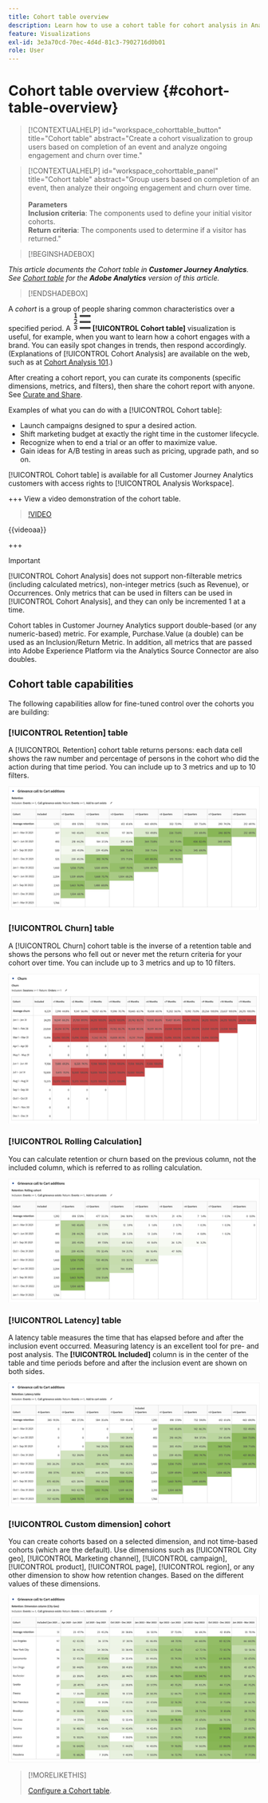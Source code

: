 ```yaml
---
title: Cohort table overview
description: Learn how to use a cohort table for cohort analysis in Analysis Workspace
feature: Visualizations
exl-id: 3e3a70cd-70ec-4d4d-81c3-7902716d0b01
role: User
---
```

# Cohort table overview {#cohort-table-overview}

<!-- markdownlint-disable MD034 -->

>[!CONTEXTUALHELP]
>id="workspace_cohorttable_button"
>title="Cohort table"
>abstract="Create a cohort visualization to group users based on completion of an event and analyze ongoing engagement and churn over time."

<!-- markdownlint-enable MD034 -->

<!-- markdownlint-disable MD034 -->

>[!CONTEXTUALHELP]
>id="workspace_cohorttable_panel"
>title="Cohort table"
>abstract="Group users based on completion of an event, then analyze their ongoing engagement and churn over time.<br/><br/>**Parameters**<br/>**Inclusion criteria**: The components used to define your initial visitor cohorts.<br/>**Return criteria**: The components used to determine if a visitor has returned."

<!-- markdownlint-enable MD034 -->


>[!BEGINSHADEBOX]

*This article documents the Cohort table in **Customer Journey Analytics**.<br/>See [Cohort table](https://experienceleague.adobe.com/en/docs/analytics/analyze/analysis-workspace/visualizations/cohort-table/cohort-analysis) for the **Adobe Analytics** version of this article.*

>[!ENDSHADEBOX]


A *cohort* is a group of people sharing common characteristics over a specified period. A ![TextNumbered](/help/assets/icons/TextNumbered.svg) **[!UICONTROL Cohort table]** visualization is useful, for example, when you want to learn how a cohort engages with a brand. You can easily spot changes in trends, then respond accordingly. (Explanations of [!UICONTROL Cohort Analysis] are available on the web, such as at [Cohort Analysis 101](https://en.wikipedia.org/wiki/Cohort_analysis).)

After creating a cohort report, you can curate its components (specific dimensions, metrics, and filters), then share the cohort report with anyone. See [Curate and Share](/help/analysis-workspace/curate-share/curate.md).

Examples of what you can do with a [!UICONTROL Cohort table]:

* Launch campaigns designed to spur a desired action.
* Shift marketing budget at exactly the right time in the customer lifecycle.
* Recognize when to end a trial or an offer to maximize value.
* Gain ideas for A/B testing in areas such as pricing, upgrade path, and so on.

[!UICONTROL Cohort table] is available for all Customer Journey Analytics customers with access rights to [!UICONTROL Analysis Workspace].

+++ View a video demonstration of the cohort table.

>[!VIDEO](https://video.tv.adobe.com/v/23990/?quality=12)

{{videoaa}}

+++

>[!IMPORTANT]
>
>[!UICONTROL Cohort Analysis] does not support non-filterable metrics (including calculated metrics), non-integer metrics (such as Revenue), or Occurrences. Only metrics that can be used in filters can be used in [!UICONTROL Cohort Analysis], and they can only be incremented 1 at a time. 

Cohort tables in Customer Journey Analytics support double-based (or any numeric-based) metric. For example, Purchase.Value (a double) can be used as an  Inclusion/Return Metric. In addition, all metrics that are passed into Adobe Experience Platform via the Analytics Source Connector are also doubles.

## Cohort table capabilities

The following capabilities allow for fine-tuned control over the cohorts you are building:

### [!UICONTROL Retention] table

A [!UICONTROL Retention] cohort table returns persons: each data cell shows the raw number and percentage of persons in the cohort who did the action during that time period. You can include up to 3 metrics and up to 10 filters.

![A Rention cohort report showing the units and percentage of persons in the cohort.](assets/retention-report.png)

### [!UICONTROL Churn] table

A [!UICONTROL Churn] cohort table is the inverse of a retention table and shows the persons who fell out or never met the return criteria for your cohort over time. You can include up to 3 metrics and up to 10 filters.

![A Churn table showing units and percentage of people who didn't meet the return criteria for a cohort.](assets/churn-report.png)

### [!UICONTROL Rolling Calculation]

You can calculate retention or churn based on the previous column, not the included column, which is referred to as rolling calculation.

![A Cohort retention report showing calculations based on a previous column of data.](assets/retention-report-rolling.png)

### [!UICONTROL Latency] table

A latency table measures the time that has elapsed before and after the inclusion event occurred. Measuring latency is an excellent tool for pre- and post analysis. The **[!UICONTROL Included]** column is in the center of the table and time periods before and after the inclusion event are shown on both sides.

![A Cohort report showing the elapsed time before and after an event.](assets/retention-report-latency.png)

### [!UICONTROL Custom dimension] cohort

You can create cohorts based on a selected dimension, and not time-based cohorts (which are the default). Use dimensions such as [!UICONTROL City geo], [!UICONTROL Marketing channel], [!UICONTROL campaign], [!UICONTROL product], [!UICONTROL page], [!UICONTROL region], or any other dimension to show how retention changes. Based on the different values of these dimensions.

![A Cohort report showing customized report with selected dimensions not the default time-based cohort.](assets/retention-dimensions.png)

>[!MORELIKETHIS]
>
>[Configure a Cohort table](/help/analysis-workspace/visualizations/cohort-table/t-cohort.md).
>

